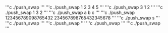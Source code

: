 '''c
./push_swap 
'''
'''c
./push_swap 1 2 3 4 5
'''
'''c
./push_swap 3 1 2
'''
'''c
./push_swap 1 3 2
'''
'''c
./push_swap a b c
'''
'''c
./push_swap 123456789098765432 234567898765432345678
'''
'''c
./push_swap s
'''
'''c
./push_swap 
'''
'''c
./push_swap 
'''
'''c
./push_swap 
'''
'''c
./push_swap 
'''

